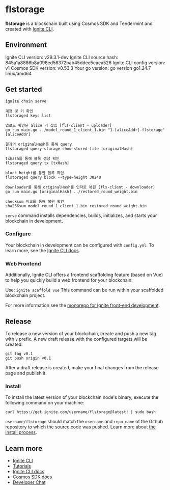 # flstorage
**flstorage** is a blockchain built using Cosmos SDK and Tendermint and created with [Ignite CLI](https://ignite.com/cli).


## Environment
Ignite CLI version:             v29.3.1-dev
Ignite CLI source hash:         845a1a8886b8a098ed56372bab45ddee5caea526
Ignite CLI config version:      v1
Cosmos SDK version:             v0.53.3
Your go version:                go version go1.24.7 linux/amd64

## Get started

```
ignite chain serve

계정 및 키 확인
flstoraged keys list

업로드 확인된 alice 키 삽입 [fls-client - uploader]
go run main.go ../model_round_1_client_1.bin "1-[aliceAddr]-flstorage" [aliceAddr]

결과의 originalHash를 통해 query 
flstoraged query storage show-stored-file [originalHash]

txhash를 통해 블록 생성 확인 
flstoraged query tx [txHash]

block height를 통한 블록 확인
flstoraged query block --type=height 30248

downloader를 통해 originalHash를 인자로 복원 [fls-client - downloader]
go run main.go [originalHash] ../restored_round_weight.bin

checksum 비교를 통해 복원 확인
sha256sum model_round_1_client_1.bin restored_round_weight.bin
```

`serve` command installs dependencies, builds, initializes, and starts your blockchain in development.

### Configure

Your blockchain in development can be configured with `config.yml`. To learn more, see the [Ignite CLI docs](https://docs.ignite.com).

### Web Frontend

Additionally, Ignite CLI offers a frontend scaffolding feature (based on Vue) to help you quickly build a web frontend for your blockchain:

Use: `ignite scaffold vue`
This command can be run within your scaffolded blockchain project.


For more information see the [monorepo for Ignite front-end development](https://github.com/ignite/web).

## Release
To release a new version of your blockchain, create and push a new tag with `v` prefix. A new draft release with the configured targets will be created.

```
git tag v0.1
git push origin v0.1
```

After a draft release is created, make your final changes from the release page and publish it.

### Install
To install the latest version of your blockchain node's binary, execute the following command on your machine:

```
curl https://get.ignite.com/username/flstorage@latest! | sudo bash
```
`username/flstorage` should match the `username` and `repo_name` of the Github repository to which the source code was pushed. Learn more about [the install process](https://github.com/ignite/installer).

## Learn more

- [Ignite CLI](https://ignite.com/cli)
- [Tutorials](https://docs.ignite.com/guide)
- [Ignite CLI docs](https://docs.ignite.com)
- [Cosmos SDK docs](https://docs.cosmos.network)
- [Developer Chat](https://discord.com/invite/ignitecli)
